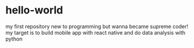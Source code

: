 # hello-world
my first repository
new to programming but wanna became supreme coder!
my target is to build mobile app with react native
and do data analysis with python
